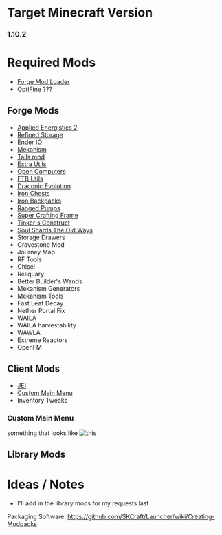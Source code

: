 # Target Minecraft Version
### 1.10.2

# Required Mods

 - [Forge Mod Loader](http://files.minecraftforge.net/)
 - [OptiFine](https://optifine.net/downloads) ???

## Forge Mods

 - [Applied Energistics 2](https://minecraft.curseforge.com/projects/applied-energistics-2)
 - [Refined Storage](https://minecraft.curseforge.com/projects/refined-storage)
 - [Ender IO](https://minecraft.curseforge.com/projects/ender-io)
 - [Mekanism](http://aidancbrady.com/mekanism/download/)
 - [Tails mod](https://minecraft.curseforge.com/projects/tails)
 - [Extra Utils](https://minecraft.curseforge.com/projects/extra-utilities)
 - [Open Computers](https://minecraft.curseforge.com/projects/opencomputers)
 - [FTB Utils](https://minecraft.curseforge.com/projects/ftb-utilities)
 - [Draconic Evolution](https://minecraft.curseforge.com/projects/draconic-evolution)
 - [Iron Chests](https://minecraft.curseforge.com/projects/iron-chests)
 - [Iron Backpacks](https://minecraft.curseforge.com/projects/iron-backpacks)
 - [Ranged Pumps](https://minecraft.curseforge.com/projects/ranged-pumps)
 - [Super Crafting Frame](https://mods.curse.com/mc-mods/minecraft/super-crafting-frame)
 - [Tinker's Construct](https://mods.curse.com/mc-mods/minecraft/tinkers-construct)
 - [Soul Shards The Old Ways](https://minecraft.curseforge.com/projects/soul-shards-the-old-ways)
 - Storage Drawers
 - Gravestone Mod
 - Journey Map
 - RF Tools
 - Chisel
 - Reliquary
 - Better Builder's Wands
 - Mekanism Generators
 - Mekanism Tools
 - Fast Leaf Decay
 - Nether Portal Fix
 - WAILA
 - WAILA harvestability
 - WAWLA
 - Extreme Reactors
 - OpenFM

 ## Client Mods
 
 - [JEI](https://minecraft.curseforge.com/projects/just-enough-items-jei)
 - [Custom Main Menu](https://minecraft.curseforge.com/projects/custom-main-menu)
 - Inventory Tweaks
 
 ### Custom Main Menu
 
 something that looks like
 ![this](https://i.imgur.com/HjPgKpB.png)
 
## Library Mods

# Ideas / Notes

 - I'll add in the library mods for my requests last

Packaging Software: https://github.com/SKCraft/Launcher/wiki/Creating-Modpacks
